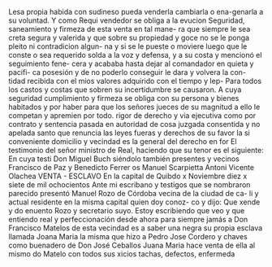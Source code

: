 Lesa propia habida con sudineso pueda venderla cambiarla o ena-genarla a su voluntad. Y como Requi vendedor se obliga a la evucion
Seguridad, saneamiento y firmeza de esta venta en tal mane- ra que siempre le sea creta segura y valerida y que sobre su propiedad y goce no se le ponga pleito ni contradicion algun- na y si se le pueste o moviere luego que le conste o sea requerido
solda a la voz y defensa, y a su costa y mencionó el seguimiento fene- cera y acababa hasta dejar al comandador en quieta y pacifi- ca posesión y de no poderlo conseguir le dara y volvera la con- tidad recibida con el mios valores adquirido con el tiempo y lep-
Para todos los castos y costas que sobren su incertidumbre se causaron. A cuya seguridad cumplimiento y firmeza se obliga con su persona y bienes habitados y por haber para que los señores jueces de su magnitud a ello le competan y apremien por todo.
rigor de derecho y via ejecutiva como por contrato y sentencia pasada en autoridad de cosa juzgada consentida y no apelada santo que renuncia las leyes fueras y derechos de su favor la si conveniente domicilio y vecindad es la general del derecho en for
El testimonio del señor ministro de Real, haciendo que su tenor es el siguiente: En cuya testi
Don Miguel Buch siéndolo también presentes y vecinos Francisco de Paz y Benedicto Ferrer os
Manuel Scarpietta
Antoni Vicente Olachea
VENTA - ESCLAVO
En la capital de Quibdo x Noviembre diez x siete de mil ochocientos
Ante mi escribano y testigos que se nombraron parecido presentó Manuel Rozo de Córdoba vecina de la ciudad de ca- li y actual residente en la misma capital quien doy conoz- co y dijo: Que xende y do enuento Rozo y secretario suyo.
Estoy escribiendo que veo y que entiendo real y perfeccionación desde ahora para siempre jamás a Don Francisco Matelos de esta vecindad es a saber una negra su propia esclava llamada Joana Maria la misma que hizo a Pedro Jose Cordero y chaves como buenadero de
Don José Ceballos
Juana Maria hace venta de ella al mismo do Matelo con todos sus xicios tachas, defectos, enfermeda